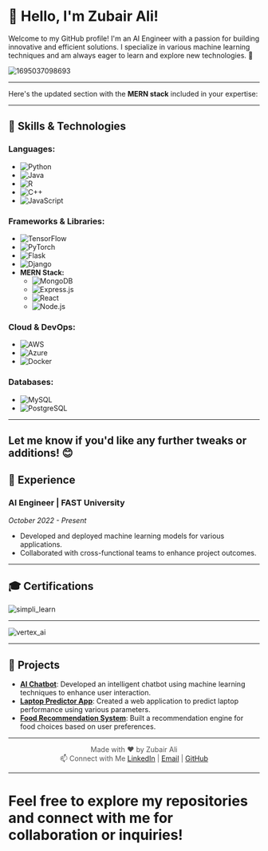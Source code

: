 # 👋 Hello, I'm Zubair Ali!

Welcome to my GitHub profile! I'm an AI Engineer with a passion for building innovative and efficient solutions. I specialize in various machine learning techniques and am always eager to learn and explore new technologies. 🌟

![1695037098693](https://github.com/user-attachments/assets/efa6ea5d-382b-46e5-b451-f86c3d1c337f)


---

Here's the updated section with the **MERN stack** included in your expertise:

---

## 🚀 Skills & Technologies

### Languages:
- ![Python](https://img.shields.io/badge/Python%20-%233776AB?style=flat-square&logo=python&logoColor=white)
- ![Java](https://img.shields.io/badge/Java%20-%23E9C453?style=flat-square&logo=java&logoColor=white)
- ![R](https://img.shields.io/badge/R%20-%23A8B400?style=flat-square&logo=R&logoColor=white)
- ![C++](https://img.shields.io/badge/C%2B%2B-11%20-%2300599C?style=flat-square&logo=cplusplus&logoColor=white)
- ![JavaScript](https://img.shields.io/badge/JavaScript-ES6%20-%23F7DF1E?style=flat-square&logo=javascript&logoColor=black)

### Frameworks & Libraries:
- ![TensorFlow](https://img.shields.io/badge/TensorFlow%20-%23FF6F20?style=flat-square&logo=tensorflow&logoColor=white)
- ![PyTorch](https://img.shields.io/badge/PyTorch%20-%23EE4C2C?style=flat-square&logo=pytorch&logoColor=white)
- ![Flask](https://img.shields.io/badge/Flask%20-%23000000?style=flat-square&logo=flask&logoColor=white)
- ![Django](https://img.shields.io/badge/Django%20-%0A0A3A3D?style=flat-square&logo=django&logoColor=white)
- **MERN Stack:**
  - ![MongoDB](https://img.shields.io/badge/MongoDB%2347A248?style=flat-square&logo=mongodb&logoColor=white)
  - ![Express.js](https://img.shields.io/badge/Express.js%23000000?style=flat-square&logo=express&logoColor=white)
  - ![React](https://img.shields.io/badge/React%2361DAFB?style=flat-square&logo=react&logoColor=white)
  - ![Node.js](https://img.shields.io/badge/Node.js%23339933?style=flat-square&logo=node.js&logoColor=white)

### Cloud & DevOps:
- ![AWS](https://img.shields.io/badge/AWS-3D7EAA?style=flat-square&logo=amazonaws&logoColor=white)
- ![Azure](https://img.shields.io/badge/Azure-0078D4?style=flat-square&logo=microsoftazure&logoColor=white)
- ![Docker](https://img.shields.io/badge/Docker-2496ED?style=flat-square&logo=docker&logoColor=white)

### Databases:
- ![MySQL](https://img.shields.io/badge/MySQL-005C4B?style=flat-square&logo=mysql&logoColor=white)
- ![PostgreSQL](https://img.shields.io/badge/PostgreSQL-4169E1?style=flat-square&logo=postgresql&logoColor=white)

---

Let me know if you'd like any further tweaks or additions! 😊
---

## 💼 Experience

### AI Engineer | FAST University
*October 2022 - Present*
- Developed and deployed machine learning models for various applications.
- Collaborated with cross-functional teams to enhance project outcomes.


---

## 🎓 Certifications

![simpli_learn](https://github.com/user-attachments/assets/cb1d2cfb-ffab-4374-bb90-aa94d44d1280)

--- 
  
![vertex_ai](https://github.com/user-attachments/assets/5eca6e6b-6e84-4e1a-b522-3a5b170f7130)



---

## 🌟 Projects

- **[AI Chatbot](https://github.com/ZubairZubii/ai-chatbot)**: Developed an intelligent chatbot using machine learning techniques to enhance user interaction.
- **[Laptop Predictor App](https://github.com/ZubairZubii/laptop-predictor)**: Created a web application to predict laptop performance using various parameters.
- **[Food Recommendation System](https://github.com/ZubairZubii/food-recommendation)**: Built a recommendation engine for food choices based on user preferences.

---


<div align="center">
  <p style="font-size: 14px; color: #555;">
    Made with ❤️ by Zubair Ali<br>
   📫 Connect with Me
    <a href="https://www.linkedin.com/in/zubair-ali-2a09702b4" target="_blank">LinkedIn</a> |
    <a href="mailto:zs970120@gmail.com">Email</a> |
    <a href="https://github.com/ZubairZubii">GitHub</a>
  </p>
</div>


---

# Feel free to explore my repositories and connect with me for collaboration or inquiries! 
